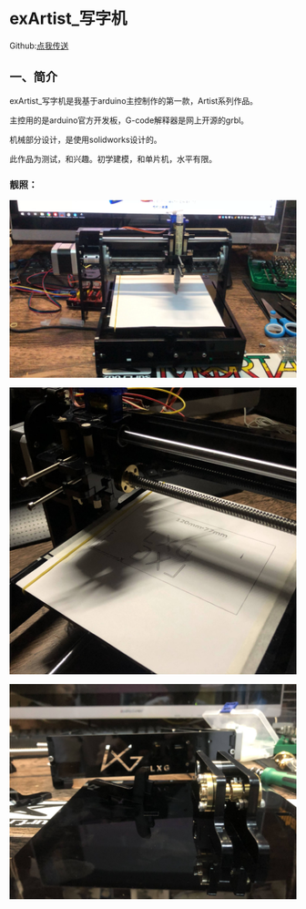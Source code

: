 # exArtist_写字机

Github:[点我传送](https://github.com/firestaradmin/exArtist_drawer)

## 一、简介

exArtist_写字机是我基于arduino主控制作的第一款，Artist系列作品。

主控用的是arduino官方开发板，G-code解释器是网上开源的grbl。

机械部分设计，是使用solidworks设计的。

此作品为测试，和兴趣。初学建模，和单片机，水平有限。

### 靓照：

![image-20200908003602471](exArtist_写字机/image-20200908003602471.png)



![20190504_IMG_8107](exArtist_写字机/20190504_IMG_8107.JPG)



![20190503_IMG_8096](exArtist_写字机/20190503_IMG_8096.JPG)



























